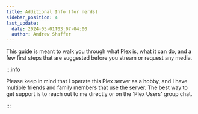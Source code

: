 ```yaml
---
title: Additional Info (for nerds)
sidebar_position: 4
last_update:
  date: 2024-05-01T03:07-04:00
  author: Andrew Shaffer
---
```


This guide is meant to walk you through what Plex is, what it can do, and a few first steps that are suggested before you stream or request any media.

:::info

Please keep in mind that I operate this Plex server as a hobby, and I have multiple friends and family members that use the server. The best way to get support is to reach out to me directly or on the 'Plex Users' group chat.

:::
